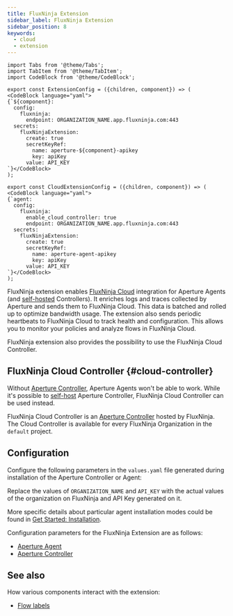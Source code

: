 ```yaml
---
title: FluxNinja Extension
sidebar_label: FluxNinja Extension
sidebar_position: 8
keywords:
  - cloud
  - extension
---
```


```mdx-code-block
import Tabs from '@theme/Tabs';
import TabItem from '@theme/TabItem';
import CodeBlock from '@theme/CodeBlock';
```

```mdx-code-block
export const ExtensionConfig = ({children, component}) => (
<CodeBlock language="yaml">
{`${component}:
  config:
    fluxninja:
      endpoint: ORGANIZATION_NAME.app.fluxninja.com:443
  secrets:
    fluxNinjaExtension:
      create: true
      secretKeyRef:
        name: aperture-${component}-apikey
        key: apiKey
      value: API_KEY
`}</CodeBlock>
);
```

```mdx-code-block
export const CloudExtensionConfig = ({children, component}) => (
<CodeBlock language="yaml">
{`agent:
  config:
    fluxninja:
      enable_cloud_controller: true
      endpoint: ORGANIZATION_NAME.app.fluxninja.com:443
  secrets:
    fluxNinjaExtension:
      create: true
      secretKeyRef:
        name: aperture-agent-apikey
        key: apiKey
      value: API_KEY
`}</CodeBlock>
);
```

FluxNinja extension enables [FluxNinja Cloud][] integration for Aperture Agents
(and [self-hosted][Self-Hosting] Controllers). It enriches logs and
traces collected by Aperture and sends them to FluxNinja Cloud. This data is
batched and rolled up to optimize bandwidth usage. The extension also sends
periodic heartbeats to FluxNinja Cloud to track health and configuration.
This allows you to monitor your policies and analyze flows in FluxNinja Cloud.

FluxNinja extension also provides the possibility to use the FluxNinja Cloud
Controller.

## FluxNinja Cloud Controller {#cloud-controller}

Without [Aperture Controller][], Aperture Agents won't be able to work.
While it's possible to [self-host][Self-Hosting] Aperture Controller,
FluxNinja Cloud Controller can be used instead.

FluxNinja Cloud Controller is an [Aperture Controller] hosted by FluxNinja.
The Cloud Controller is available for every FluxNinja Organization in the
`default` project.

## Configuration

Configure the following parameters in the `values.yaml` file generated during
installation of the Aperture Controller or Agent:

<Tabs>
  <TabItem value="FluxNinja Cloud Controller">
    <Tabs>
      <TabItem value="Agent">
        <CloudExtensionConfig />
      </TabItem>
    </Tabs>
  </TabItem>
  <TabItem value="Self-Hosted Controller">
    <Tabs>
      <TabItem value="Controller">
        <ExtensionConfig component="controller" />
      </TabItem>
      <TabItem value="Agent">
        <ExtensionConfig component="agent" />
      </TabItem>
    </Tabs>
  </TabItem>
</Tabs>

Replace the values of `ORGANIZATION_NAME` and `API_KEY` with the actual values
of the organization on FluxNinja and API Key generated on it.

More specific details about particular agent installation modes could be found
in [Get Started: Installation](/get-started/installation/agent/agent.md).

Configuration parameters for the FluxNinja Extension are as follows:

- [Aperture Agent](/reference/configuration/agent.md#flux-ninja-extension-config)
- [Aperture Controller](/reference/configuration/controller.md/#flux-ninja-extension-config)

## See also

How various components interact with the extension:

- [Flow labels](/concepts/flow-label.md#extension)

[Self-Hosting]: /self-hosting/self-hosting.md
[FluxNinja Cloud]: /introduction.md
[Aperture Controller]: /self-hosting/controller/controller.md

